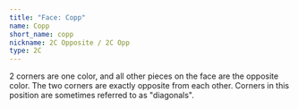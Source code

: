 ```yaml
---
title: "Face: Copp"
name: Copp
short_name: copp
nickname: 2C Opposite / 2C Opp
type: 2C
---
```


2 corners are one color, and all other pieces on the face are the opposite color.  The two corners are exactly opposite from each other.  Corners in this position are sometimes referred to as "diagonals".
